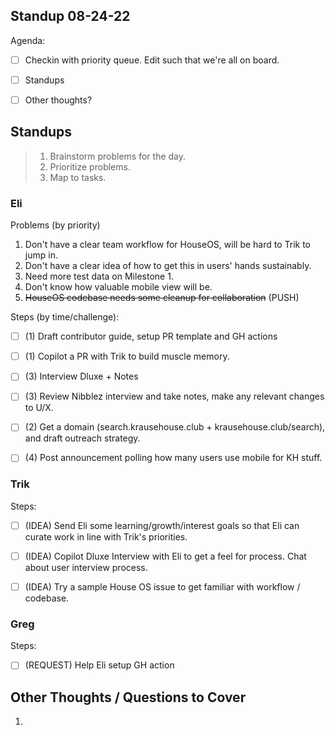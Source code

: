 ## Standup 08-24-22

Agenda:
- [ ] Checkin with priority queue.  Edit such that we're all on board.
- [ ] Standups
- [ ] Other thoughts?



## Standups
> 1. Brainstorm problems for the day.
> 2. Prioritize problems.
> 3. Map to tasks.



### Eli
Problems (by priority)
1. Don't have a clear team workflow for HouseOS, will be hard to Trik to jump in.
2. Don't have a clear idea of how to get this in users' hands sustainably.
3. Need more test data on Milestone 1.
4. Don't know how valuable mobile view will be.
5. ~~HouseOS codebase needs some cleanup for collaboration~~ (PUSH)

Steps (by time/challenge):
- [ ] (1) Draft contributor guide, setup PR template and GH actions
- [ ] (1) Copilot a PR with Trik to build muscle memory.
- [ ] (3) Interview Dluxe + Notes
- [ ] (3) Review Nibblez interview and take notes, make any relevant changes to U/X.
- [ ] (2) Get a domain (search.krausehouse.club + krausehouse.club/search), and draft outreach strategy.
- [ ] (4) Post announcement polling how many users use mobile for KH stuff.



### Trik

Steps:
- [ ] (IDEA) Send Eli some learning/growth/interest goals so that Eli can curate work in line with Trik's priorities.
- [ ] (IDEA) Copilot Dluxe Interview with Eli to get a feel for process.  Chat about user interview process.
- [ ] (IDEA) Try a sample House OS issue to get familiar with workflow / codebase.


### Greg

Steps:
- [ ] (REQUEST) Help Eli setup GH action



## Other Thoughts / Questions to Cover
1. 
